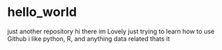 # hello_world
just another repository
hi there im Lovely just trying to learn how to use Github 
i like python, R, and anything data related
thats it
